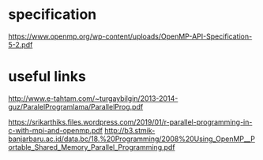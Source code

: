 
# specification 
https://www.openmp.org/wp-content/uploads/OpenMP-API-Specification-5-2.pdf



# useful links

http://www.e-tahtam.com/~turgaybilgin/2013-2014-guz/ParalelProgramlama/ParallelProg.pdf

https://srikarthiks.files.wordpress.com/2019/01/r-parallel-programming-in-c-with-mpi-and-openmp.pdf
http://b3.stmik-banjarbaru.ac.id/data.bc/18.%20Programming/2008%20Using_OpenMP__Portable_Shared_Memory_Parallel_Programming.pdf
